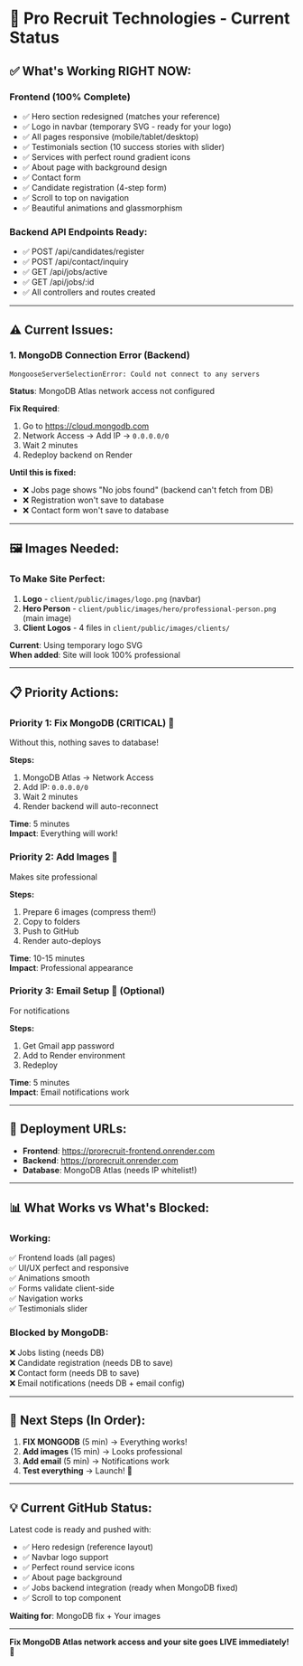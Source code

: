 # 🎯 Pro Recruit Technologies - Current Status

## ✅ **What's Working RIGHT NOW:**

### **Frontend (100% Complete)**
- ✅ Hero section redesigned (matches your reference)
- ✅ Logo in navbar (temporary SVG - ready for your logo)
- ✅ All pages responsive (mobile/tablet/desktop)
- ✅ Testimonials section (10 success stories with slider)
- ✅ Services with perfect round gradient icons
- ✅ About page with background design
- ✅ Contact form
- ✅ Candidate registration (4-step form)
- ✅ Scroll to top on navigation
- ✅ Beautiful animations and glassmorphism

### **Backend API Endpoints Ready:**
- ✅ POST /api/candidates/register
- ✅ POST /api/contact/inquiry
- ✅ GET /api/jobs/active
- ✅ GET /api/jobs/:id
- ✅ All controllers and routes created

---

## ⚠️ **Current Issues:**

### **1. MongoDB Connection Error (Backend)**
```
MongooseServerSelectionError: Could not connect to any servers
```

**Status**: MongoDB Atlas network access not configured

**Fix Required**:
1. Go to https://cloud.mongodb.com
2. Network Access → Add IP → `0.0.0.0/0`
3. Wait 2 minutes
4. Redeploy backend on Render

**Until this is fixed:**
- ❌ Jobs page shows "No jobs found" (backend can't fetch from DB)
- ❌ Registration won't save to database
- ❌ Contact form won't save to database

---

## 🖼️ **Images Needed:**

### **To Make Site Perfect:**
1. **Logo** - `client/public/images/logo.png` (navbar)
2. **Hero Person** - `client/public/images/hero/professional-person.png` (main image)
3. **Client Logos** - 4 files in `client/public/images/clients/`

**Current**: Using temporary logo SVG  
**When added**: Site will look 100% professional

---

## 📋 **Priority Actions:**

### **Priority 1: Fix MongoDB (CRITICAL)** 🔴
Without this, nothing saves to database!

**Steps:**
1. MongoDB Atlas → Network Access
2. Add IP: `0.0.0.0/0`
3. Wait 2 minutes
4. Render backend will auto-reconnect

**Time**: 5 minutes  
**Impact**: Everything will work!

### **Priority 2: Add Images** 🎨
Makes site professional

**Steps:**
1. Prepare 6 images (compress them!)
2. Copy to folders
3. Push to GitHub
4. Render auto-deploys

**Time**: 10-15 minutes  
**Impact**: Professional appearance

### **Priority 3: Email Setup** 📧 (Optional)
For notifications

**Steps:**
1. Get Gmail app password
2. Add to Render environment
3. Redeploy

**Time**: 5 minutes  
**Impact**: Email notifications work

---

## 🚀 **Deployment URLs:**

- **Frontend**: https://prorecruit-frontend.onrender.com
- **Backend**: https://prorecruit.onrender.com
- **Database**: MongoDB Atlas (needs IP whitelist!)

---

## 📊 **What Works vs What's Blocked:**

### **Working:**
✅ Frontend loads (all pages)  
✅ UI/UX perfect and responsive  
✅ Animations smooth  
✅ Forms validate client-side  
✅ Navigation works  
✅ Testimonials slider  

### **Blocked by MongoDB:**
❌ Jobs listing (needs DB)  
❌ Candidate registration (needs DB to save)  
❌ Contact form (needs DB to save)  
❌ Email notifications (needs DB + email config)  

---

## 🎯 **Next Steps (In Order):**

1. **FIX MONGODB** (5 min) → Everything works!
2. **Add images** (15 min) → Looks professional
3. **Add email** (5 min) → Notifications work
4. **Test everything** → Launch! 🚀

---

## 💡 **Current GitHub Status:**

Latest code is ready and pushed with:
- ✅ Hero redesign (reference layout)
- ✅ Navbar logo support
- ✅ Perfect round service icons
- ✅ About page background
- ✅ Jobs backend integration (ready when MongoDB fixed)
- ✅ Scroll to top component

**Waiting for**: MongoDB fix + Your images

---

**Fix MongoDB Atlas network access and your site goes LIVE immediately!** 🎊
